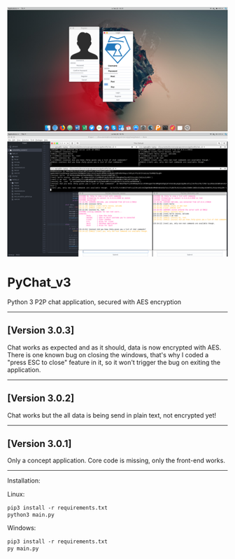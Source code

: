 ![alt text](./demo1.png "Logon and register screen")
![alt text](./demo2.png "PyChat demo")

# PyChat_v3
Python 3 P2P chat application, secured with AES encryption

---
## [Version 3.0.3]
Chat works as expected and as it should, data is now encrypted with AES.
There is one known bug on closing the windows, that's why I coded a "press ESC to close" feature in it, so it won't trigger the bug on exiting the application.

---
## [Version 3.0.2]
Chat works but the all data is being send in plain text, not encrypted yet!

---
## [Version 3.0.1]
Only a concept application. Core code is missing, only the front-end works.

---

Installation:

Linux: 
```Shell
pip3 install -r requirements.txt
python3 main.py
```

Windows:
```Shell
pip3 install -r requirements.txt
py main.py
```
